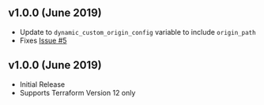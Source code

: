 ## v1.0.0 (June 2019)
* Update to `dynamic_custom_origin_config` variable to include `origin_path`
* Fixes [Issue #5](https://github.com/jmgreg31/terraform-aws-cloudfront/issues/5)

## v1.0.0 (June 2019)
* Initial Release
* Supports Terraform Version 12 only